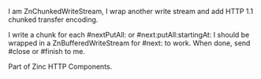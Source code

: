 I am ZnChunkedWriteStream, I wrap another write stream and add HTTP 1.1 chunked transfer encoding.

I write a chunk for each #nextPutAll: or #next:putAll:startingAt:
I should be wrapped in a ZnBufferedWriteStream for #next: to work.
When done, send #close or #finish to me.

Part of Zinc HTTP Components.

